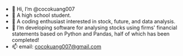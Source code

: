 - 👋 Hi, I’m @cocokuang007  
- 💞️ A high school student.
- 👀 A coding enthusiast interested in stock, future, and data analysis.
- 🌱 I’m developing software for analysing stocks using firms' financial statements based on Python and Pandas, half of which has been completed!
- 📫 email: cocokuang007@gmail.com

<!---
cocokuang007/cocokuang007 is a ✨ special ✨ repository because its `README.md` (this file) appears on your GitHub profile.
You can click the Preview link to take a look at your changes.
--->
